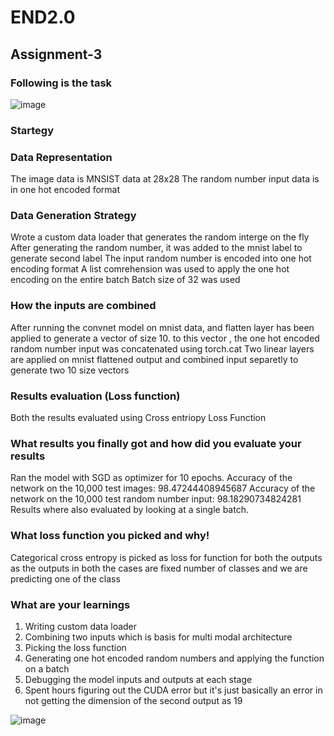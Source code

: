 # END2.0

## Assignment-3
### Following is the task

![image](https://user-images.githubusercontent.com/10822997/119270403-202e2a00-bc1a-11eb-90f1-f1b98ee696cd.png)


### Startegy
### Data Representation
The image data is MNSIST data at 28x28
The random number input data is in one hot encoded format
### Data Generation Strategy
Wrote a custom data loader that generates the random interge on the fly
After generating the random number, it was added to the mnist label to generate second label
The input random number is encoded into one hot encoding format
A list comrehension was used to apply the one hot encoding on the entire batch
Batch size of 32 was used

### How the inputs are combined
After running the convnet model on mnist data, and flatten layer has been applied to generate a vector of size 10.
to this vector , the one hot encoded random number input was concatenated using torch.cat
Two linear layers are applied on mnist flattened output and combined input separetly to generate two 10 size vectors

### Results evaluation (Loss function)
Both the results evaluated using Cross entriopy Loss Function

### What results you finally got and how did you evaluate your results
Ran the model with SGD as optimizer for 10 epochs.
Accuracy of the network on the 10,000 test images:  98.47244408945687
Accuracy of the network on the 10,000 test random number input:  98.18290734824281
Results where also evaluated by looking at a single batch.

### What loss function you picked and why!
Categorical cross entropy is picked as loss for function for both the outputs as the outputs in both the cases are fixed number of classes 
and we are predicting one of the class

### What are your learnings
1. Writing custom data loader
2. Combining two inputs which is basis for multi modal architecture
3. Picking the loss function
4. Generating one hot encoded random numbers and applying the function on a batch
5. Debugging the model inputs and outputs at each stage
6. Spent hours figuring out the CUDA error but it's just basically an error in not getting the dimension of the second output as 19


![image](https://user-images.githubusercontent.com/10822997/119270898-9cc20800-bc1c-11eb-97bb-7b6955bed3ff.png)

